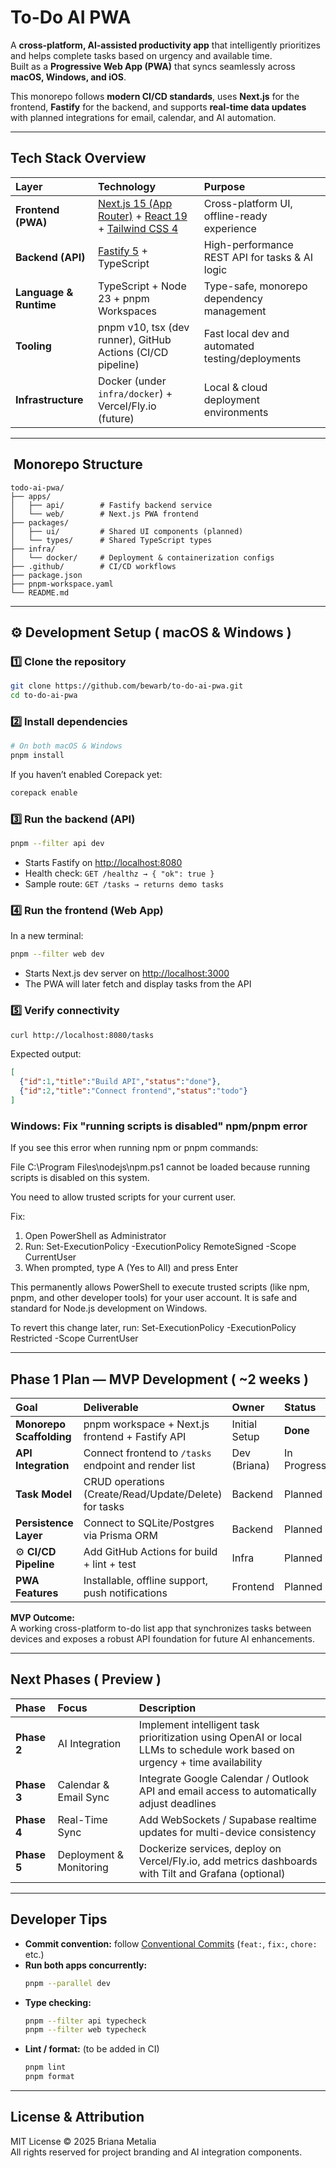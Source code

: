 #  To-Do AI PWA

A **cross-platform, AI-assisted productivity app** that intelligently prioritizes and helps complete tasks based on urgency and available time.  
Built as a **Progressive Web App (PWA)** that syncs seamlessly across **macOS, Windows, and iOS**.  

This monorepo follows **modern CI/CD standards**, uses **Next.js** for the frontend, **Fastify** for the backend, and supports **real-time data updates** with planned integrations for email, calendar, and AI automation.

---

##  Tech Stack Overview

| Layer | Technology | Purpose |
|:--|:--|:--|
| **Frontend (PWA)** | [Next.js 15 (App Router)](https://nextjs.org/) + [React 19](https://react.dev/) + [Tailwind CSS 4](https://tailwindcss.com/) | Cross-platform UI, offline-ready experience |
| **Backend (API)** | [Fastify 5](https://fastify.dev/) + TypeScript | High-performance REST API for tasks & AI logic |
| **Language & Runtime** | TypeScript + Node 23 + pnpm Workspaces | Type-safe, monorepo dependency management |
| **Tooling** | pnpm v10, tsx (dev runner), GitHub Actions (CI/CD pipeline) | Fast local dev and automated testing/deployments |
| **Infrastructure** | Docker (under `infra/docker`) + Vercel/Fly.io (future) | Local & cloud deployment environments |

---

## ️ Monorepo Structure

```
todo-ai-pwa/
├── apps/
│   ├── api/        # Fastify backend service
│   └── web/        # Next.js PWA frontend
├── packages/
│   ├── ui/         # Shared UI components (planned)
│   └── types/      # Shared TypeScript types
├── infra/
│   └── docker/     # Deployment & containerization configs
├── .github/        # CI/CD workflows
├── package.json
├── pnpm-workspace.yaml
└── README.md
```

---

## ⚙️ Development Setup ( macOS & Windows )

### **1️⃣ Clone the repository**
```bash
git clone https://github.com/bewarb/to-do-ai-pwa.git
cd to-do-ai-pwa
```

### **2️⃣ Install dependencies**
```bash
# On both macOS & Windows
pnpm install
```

If you haven’t enabled Corepack yet:
```bash
corepack enable
```

### **3️⃣ Run the backend (API)**
```bash
pnpm --filter api dev
```
- Starts Fastify on [http://localhost:8080](http://localhost:8080)
- Health check: `GET /healthz → { "ok": true }`
- Sample route: `GET /tasks → returns demo tasks`

### **4️⃣ Run the frontend (Web App)**
In a new terminal:
```bash
pnpm --filter web dev
```
- Starts Next.js dev server on [http://localhost:3000](http://localhost:3000)
- The PWA will later fetch and display tasks from the API

### **5️⃣ Verify connectivity**
```bash
curl http://localhost:8080/tasks
```
Expected output:
```json
[
  {"id":1,"title":"Build API","status":"done"},
  {"id":2,"title":"Connect frontend","status":"todo"}
]
```

### Windows: Fix "running scripts is disabled" npm/pnpm error

If you see this error when running npm or pnpm commands:

File C:\Program Files\nodejs\npm.ps1 cannot be loaded because running scripts is disabled on this system.

You need to allow trusted scripts for your current user.

Fix:

1. Open PowerShell as Administrator
2. Run:
   Set-ExecutionPolicy -ExecutionPolicy RemoteSigned -Scope CurrentUser
3. When prompted, type A (Yes to All) and press Enter

This permanently allows PowerShell to execute trusted scripts (like npm, pnpm, and other developer tools) for your user account. It is safe and standard for Node.js development on Windows.

To revert this change later, run:
   Set-ExecutionPolicy -ExecutionPolicy Restricted -Scope CurrentUser


---

##  Phase 1 Plan — MVP Development ( ~2 weeks )

| Goal | Deliverable | Owner | Status |
|:--|:--|:--|:--|
|  **Monorepo Scaffolding** | pnpm workspace + Next.js frontend + Fastify API | Initial Setup | **Done** |
|  **API Integration** | Connect frontend to `/tasks` endpoint and render list | Dev (Briana) | In Progress |
|  **Task Model** | CRUD operations (Create/Read/Update/Delete) for tasks | Backend | Planned |
|  **Persistence Layer** | Connect to SQLite/Postgres via Prisma ORM | Backend | Planned |
| ⚙️ **CI/CD Pipeline** | Add GitHub Actions for build + lint + test | Infra | Planned |
|  **PWA Features** | Installable, offline support, push notifications | Frontend | Planned |

**MVP Outcome:**  
A working cross-platform to-do list app that synchronizes tasks between devices and exposes a robust API foundation for future AI enhancements.

---

##  Next Phases ( Preview )

| Phase | Focus | Description |
|:--|:--|:--|
| **Phase 2** | AI Integration | Implement intelligent task prioritization using OpenAI or local LLMs to schedule work based on urgency + time availability |
| **Phase 3** | Calendar & Email Sync | Integrate Google Calendar / Outlook API and email access to automatically adjust deadlines |
| **Phase 4** | Real-Time Sync | Add WebSockets / Supabase realtime updates for multi-device consistency |
| **Phase 5** | Deployment & Monitoring | Dockerize services, deploy on Vercel/Fly.io, add metrics dashboards with Tilt and Grafana (optional) |

---

##  Developer Tips

- **Commit convention:** follow [Conventional Commits](https://www.conventionalcommits.org/en/v1.0.0/) (`feat:`, `fix:`, `chore:` etc.)
- **Run both apps concurrently:**  
  ```bash
  pnpm --parallel dev
  ```
- **Type checking:**  
  ```bash
  pnpm --filter api typecheck
  pnpm --filter web typecheck
  ```
- **Lint / format:** (to be added in CI)  
  ```bash
  pnpm lint
  pnpm format
  ```

---

##  License & Attribution
MIT License © 2025 Briana Metalia  
All rights reserved for project branding and AI integration components.
